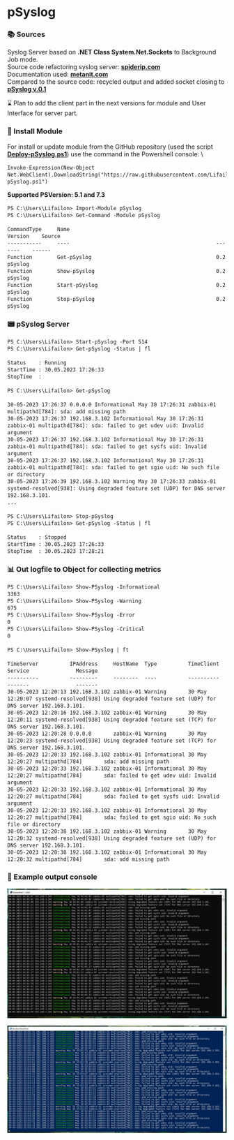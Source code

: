 # pSyslog

### 📚 Sources
Syslog Server based on **.NET Class System.Net.Sockets** to Background Job mode. \
Source code refactoring syslog server: **[spiderip.com](https://spiderip.com/blog/2018/07/syslog)** \
Documentation used: **[metanit.com](https://metanit.com/sharp/net/3.1.php)** \
Compared to the source code: recycled output and added socket closing to **[pSyslog v.0.1](https://github.com/Lifailon/pSyslog/blob/rsa/Module/pSyslog/0.1/pSyslog-0.1.psm1)**

⌛ Plan to add the client part in the next versions for module and User Interface for server part.

### 🚀 Install Module

For install or update module from the GitHub repository (used the script **[Deploy-pSyslog.ps1](https://github.com/Lifailon/pSyslog/blob/rsa/Module/Deploy-pSyslog.ps1)**) use the command in the Powershell console: \
```
Invoke-Expression(New-Object Net.WebClient).DownloadString("https://raw.githubusercontent.com/Lifailon/pSyslog/rsa/Module/Deploy-pSyslog.ps1")
```
**Supported PSVersion: 5.1 and 7.3**

```
PS C:\Users\Lifailon> Import-Module pSyslog
PS C:\Users\Lifailon> Get-Command -Module pSyslog

CommandType     Name                                               Version    Source
-----------     ----                                               -------    ------
Function        Get-pSyslog                                        0.2        pSyslog
Function        Show-pSyslog                                       0.2        pSyslog
Function        Start-pSyslog                                      0.2        pSyslog
Function        Stop-pSyslog                                       0.2        pSyslog
```

### 📟 pSyslog Server
```
PS C:\Users\Lifailon> Start-pSyslog -Port 514
PS C:\Users\Lifailon> Get-pSyslog -Status | fl

Status    : Running
StartTime : 30.05.2023 17:26:33
StopTime  :

PS C:\Users\Lifailon> Get-pSyslog

30-05-2023 17:26:37 0.0.0.0 Informational May 30 17:26:31 zabbix-01 multipathd[784]: sda: add missing path
30-05-2023 17:26:37 192.168.3.102 Informational May 30 17:26:31 zabbix-01 multipathd[784]: sda: failed to get udev uid: Invalid argument
30-05-2023 17:26:37 192.168.3.102 Informational May 30 17:26:31 zabbix-01 multipathd[784]: sda: failed to get sysfs uid: Invalid argument
30-05-2023 17:26:37 192.168.3.102 Informational May 30 17:26:31 zabbix-01 multipathd[784]: sda: failed to get sgio uid: No such file or directory
30-05-2023 17:26:39 192.168.3.102 Warning May 30 17:26:33 zabbix-01 systemd-resolved[938]: Using degraded feature set (UDP) for DNS server 192.168.3.101.
...

PS C:\Users\Lifailon> Stop-pSyslog
PS C:\Users\Lifailon> Get-pSyslog -Status | fl

Status    : Stopped
StartTime : 30.05.2023 17:26:33
StopTime  : 30.05.2023 17:28:21
```

### 📊 Out logfile to Object for collecting metrics
```
PS C:\Users\Lifailon> Show-PSyslog -Informational
3363
PS C:\Users\Lifailon> Show-PSyslog -Warning
675
PS C:\Users\Lifailon> Show-PSyslog -Error
0
PS C:\Users\Lifailon> Show-PSyslog -Critical
0

PS C:\Users\Lifailon> Show-PSyslog | ft

TimeServer          IPAddress     HostName  Type          TimeClient      Service               Message
----------          ---------     --------  ----          ----------      -------               -------
30-05-2023 12:20:13 192.168.3.102 zabbix-01 Warning       30 May 12:20:07 systemd-resolved[938] Using degraded feature set (UDP) for DNS server 192.168.3.101.
30-05-2023 12:20:16 192.168.3.102 zabbix-01 Warning       30 May 12:20:11 systemd-resolved[938] Using degraded feature set (TCP) for DNS server 192.168.3.101.
30-05-2023 12:20:28 0.0.0.0       zabbix-01 Warning       30 May 12:20:23 systemd-resolved[938] Using degraded feature set (TCP) for DNS server 192.168.3.101.
30-05-2023 12:20:33 192.168.3.102 zabbix-01 Informational 30 May 12:20:27 multipathd[784]       sda: add missing path
30-05-2023 12:20:33 192.168.3.102 zabbix-01 Informational 30 May 12:20:27 multipathd[784]       sda: failed to get udev uid: Invalid argument
30-05-2023 12:20:33 192.168.3.102 zabbix-01 Informational 30 May 12:20:27 multipathd[784]       sda: failed to get sysfs uid: Invalid argument
30-05-2023 12:20:33 192.168.3.102 zabbix-01 Informational 30 May 12:20:27 multipathd[784]       sda: failed to get sgio uid: No such file or directory
30-05-2023 12:20:38 192.168.3.102 zabbix-01 Warning       30 May 12:20:32 systemd-resolved[938] Using degraded feature set (UDP) for DNS server 192.168.3.101.
30-05-2023 12:20:38 192.168.3.102 zabbix-01 Informational 30 May 12:20:32 multipathd[784]       sda: add missing path
```

### 🎉 Example output console

![Image alt](https://github.com/Lifailon/pSyslog/blob/rsa/Screen/0.1-PS7.jpg)

![Image alt](https://github.com/Lifailon/pSyslog/blob/rsa/Screen/0.1-PS5.jpg)
